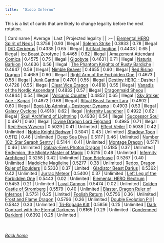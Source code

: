 ```yaml
---
title:  "Disco Inferno"
---
```


This is a list of cards that are likely to change legality before the next rotation.

| Card name | Average | Last | Projected legality |
| :-- |
[Elemental HERO Spirit of Neos](https://db.ygoprodeck.com/card/?search=Elemental%20HERO%20Spirit%20of%20Neos) | 0.3756 | 0.93 | Illegal |
[Solemn Strike](https://db.ygoprodeck.com/card/?search=Solemn%20Strike) | 0.3933 | 0.78 | Illegal |
[D/D Cerberus](https://db.ygoprodeck.com/card/?search=D/D%20Cerberus) | 0.4335 | 0.65 | Illegal |
[Artifact Ignition](https://db.ygoprodeck.com/card/?search=Artifact%20Ignition) | 0.4408 | 0.65 | Illegal |
[Ice Beast Zerofyne](https://db.ygoprodeck.com/card/?search=Ice%20Beast%20Zerofyne) | 0.4465 | 0.62 | Illegal |
[Amazement Attendant Comica](https://db.ygoprodeck.com/card/?search=Amazement%20Attendant%20Comica) | 0.4575 | 0.75 | Illegal |
[Gigobyte](https://db.ygoprodeck.com/card/?search=Gigobyte) | 0.4631 | 0.71 | Illegal |
[Naturia Barkion](https://db.ygoprodeck.com/card/?search=Naturia%20Barkion) | 0.4636 | 0.56 | Illegal |
[The Phantom Knights of Rusty Bardiche](https://db.ygoprodeck.com/card/?search=The%20Phantom%20Knights%20of%20Rusty%20Bardiche) | 0.4647 | 0.59 | Illegal |
[Nimble Beaver](https://db.ygoprodeck.com/card/?search=Nimble%20Beaver) | 0.4655 | 0.60 | Illegal |
[Red Rising Dragon](https://db.ygoprodeck.com/card/?search=Red%20Rising%20Dragon) | 0.4659 | 0.60 | Illegal |
[Right Arm of the Forbidden One](https://db.ygoprodeck.com/card/?search=Right%20Arm%20of%20the%20Forbidden%20One) | 0.4673 | 0.58 | Illegal |
[Junk Gardna](https://db.ygoprodeck.com/card/?search=Junk%20Gardna) | 0.4701 | 0.55 | Illegal |
[Destiny HERO - Dasher](https://db.ygoprodeck.com/card/?search=Destiny%20HERO%20-%20Dasher) | 0.4726 | 0.55 | Illegal |
[Clear Vice Dragon](https://db.ygoprodeck.com/card/?search=Clear%20Vice%20Dragon) | 0.4818 | 0.55 | Illegal |
[Vanadis of the Nordic Ascendant](https://db.ygoprodeck.com/card/?search=Vanadis%20of%20the%20Nordic%20Ascendant) | 0.4832 | 0.57 | Illegal |
[Dragonmaid Sheou](https://db.ygoprodeck.com/card/?search=Dragonmaid%20Sheou) | 0.4844 | 0.54 | Illegal |
[Volcanic Counter](https://db.ygoprodeck.com/card/?search=Volcanic%20Counter) | 0.4852 | 0.65 | Illegal |
[Sky Striker Ace - Kagari](https://db.ygoprodeck.com/card/?search=Sky%20Striker%20Ace%20-%20Kagari) | 0.4872 | 0.68 | Illegal |
[Ritual Beast Tamer Lara](https://db.ygoprodeck.com/card/?search=Ritual%20Beast%20Tamer%20Lara) | 0.4902 | 0.60 | Illegal |
[Boot-Up Admiral - Destroyer Dynamo](https://db.ygoprodeck.com/card/?search=Boot-Up%20Admiral%20-%20Destroyer%20Dynamo) | 0.4903 | 0.53 | Illegal |
[Galaxy Cyclone](https://db.ygoprodeck.com/card/?search=Galaxy%20Cyclone) | 0.4918 | 0.62 | Illegal |
[Infernity Launcher](https://db.ygoprodeck.com/card/?search=Infernity%20Launcher) | 0.4922 | 0.62 | Illegal |
[Skull Archfiend of Lightning](https://db.ygoprodeck.com/card/?search=Skull%20Archfiend%20of%20Lightning) | 0.4938 | 0.54 | Illegal |
[Successor Soul](https://db.ygoprodeck.com/card/?search=Successor%20Soul) | 0.4971 | 0.60 | Illegal |
[Divine Dragon Lord Felgrand](https://db.ygoprodeck.com/card/?search=Divine%20Dragon%20Lord%20Felgrand) | 0.4985 | 0.71 | Illegal |
[Red-Eyes Wyvern](https://db.ygoprodeck.com/card/?search=Red-Eyes%20Wyvern) | 0.5029 | 0.41 | Unlimited |
[Effect Veiler](https://db.ygoprodeck.com/card/?search=Effect%20Veiler) | 0.5038 | 0.42 | Unlimited |
[Noble Knight Bedwyr](https://db.ygoprodeck.com/card/?search=Noble%20Knight%20Bedwyr) | 0.5041 | 0.43 | Unlimited |
[Shadow Toon](https://db.ygoprodeck.com/card/?search=Shadow%20Toon) | 0.5112 | 0.46 | Unlimited |
[Deep Sea Diva](https://db.ygoprodeck.com/card/?search=Deep%20Sea%20Diva) | 0.5117 | 0.46 | Unlimited |
[Number 102: Star Seraph Sentry](https://db.ygoprodeck.com/card/?search=Number%20102:%20Star%20Seraph%20Sentry) | 0.5144 | 0.41 | Unlimited |
[Montage Dragon](https://db.ygoprodeck.com/card/?search=Montage%20Dragon) | 0.5171 | 0.46 | Unlimited |
[Galaxy-Eyes Photon Dragon](https://db.ygoprodeck.com/card/?search=Galaxy-Eyes%20Photon%20Dragon) | 0.5185 | 0.37 | Unlimited |
[Endymion, the Mighty Master of Magic](https://db.ygoprodeck.com/card/?search=Endymion,%20the%20Mighty%20Master%20of%20Magic) | 0.5215 | 0.46 | Unlimited |
[Infernity Archfiend](https://db.ygoprodeck.com/card/?search=Infernity%20Archfiend) | 0.5258 | 0.42 | Unlimited |
[Toon Briefcase](https://db.ygoprodeck.com/card/?search=Toon%20Briefcase) | 0.5267 | 0.40 | Unlimited |
[Madolche Magileine](https://db.ygoprodeck.com/card/?search=Madolche%20Magileine) | 0.5277 | 0.38 | Unlimited |
[Redox, Dragon Ruler of Boulders](https://db.ygoprodeck.com/card/?search=Redox,%20Dragon%20Ruler%20of%20Boulders) | 0.5330 | 0.37 | Limited |
[Gladiator Beast Darius](https://db.ygoprodeck.com/card/?search=Gladiator%20Beast%20Darius) | 0.5362 | 0.42 | Unlimited |
[Jurrac Meteor](https://db.ygoprodeck.com/card/?search=Jurrac%20Meteor) | 0.5400 | 0.37 | Unlimited |
[Left Leg of the Forbidden One](https://db.ygoprodeck.com/card/?search=Left%20Leg%20of%20the%20Forbidden%20One) | 0.5443 | 0.02 | Unlimited |
[Elemental HERO Electrum](https://db.ygoprodeck.com/card/?search=Elemental%20HERO%20Electrum) | 0.5453 | 0.21 | Unlimited |
[Laval Cannon](https://db.ygoprodeck.com/card/?search=Laval%20Cannon) | 0.5474 | 0.02 | Unlimited |
[Golden Castle of Stromberg](https://db.ygoprodeck.com/card/?search=Golden%20Castle%20of%20Stromberg) | 0.5579 | 0.40 | Unlimited |
[Blaster, Dragon Ruler of Infernos](https://db.ygoprodeck.com/card/?search=Blaster,%20Dragon%20Ruler%20of%20Infernos) | 0.5751 | 0.25 | Limited |
[Foolish Return](https://db.ygoprodeck.com/card/?search=Foolish%20Return) | 0.5756 | 0.36 | Unlimited |
[Frost and Flame Dragon](https://db.ygoprodeck.com/card/?search=Frost%20and%20Flame%20Dragon) | 0.5796 | 0.26 | Unlimited |
[Double Evolution Pill](https://db.ygoprodeck.com/card/?search=Double%20Evolution%20Pill) | 0.5842 | 0.33 | Unlimited |
[Tri-Brigade Kitt](https://db.ygoprodeck.com/card/?search=Tri-Brigade%20Kitt) | 0.5856 | 0.25 | Unlimited |
[Dark Contract with the Eternal Darkness](https://db.ygoprodeck.com/card/?search=Dark%20Contract%20with%20the%20Eternal%20Darkness) | 0.6165 | 0.29 | Unlimited |
[Condemned Darklord](https://db.ygoprodeck.com/card/?search=Condemned%20Darklord) | 0.6392 | 0.25 | Unlimited |

<br>

###### [Back home](index)